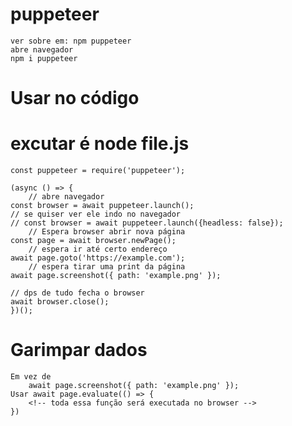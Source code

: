 # puppeteer 
    ver sobre em: npm puppeteer
    abre navegador
    npm i puppeteer

# Usar no código
# excutar é node file.js
    const puppeteer = require('puppeteer');

    (async () => {
        // abre navegador
    const browser = await puppeteer.launch();
    // se quiser ver ele indo no navegador
    // const browser = await puppeteer.launch({headless: false});
        // Espera browser abrir nova página
    const page = await browser.newPage();
        // espera ir até certo endereço
    await page.goto('https://example.com');
        // espera tirar uma print da página
    await page.screenshot({ path: 'example.png' });

    // dps de tudo fecha o browser
    await browser.close();
    })();

# Garimpar dados
    Em vez de 
        await page.screenshot({ path: 'example.png' });
    Usar await page.evaluate(() => {
        <!-- toda essa função será executada no browser -->
    })
